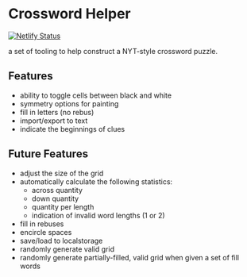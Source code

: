 # Crossword Helper

[![Netlify Status](https://api.netlify.com/api/v1/badges/6eba296d-4a6e-4527-8e7c-fc4efd1fedf3/deploy-status)](https://app.netlify.com/sites/wfl-crossword/deploys)

a set of tooling to help construct a NYT-style crossword puzzle.

## Features

- ability to toggle cells between black and white
- symmetry options for painting
- fill in letters (no rebus)
- import/export to text
- indicate the beginnings of clues

## Future Features

- adjust the size of the grid
- automatically calculate the following statistics:
    - across quantity
    - down quantity
    - quantity per length
    - indication of invalid word lengths (1 or 2)
- fill in rebuses
- encircle spaces
- save/load to localstorage
- randomly generate valid grid
- randomly generate partially-filled, valid grid when given a set of fill words

